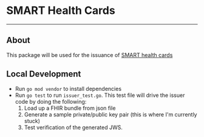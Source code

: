 # SMART Health Cards

---
## About

This package will be used for the issuance of [SMART health cards](https://spec.smarthealth.cards/)

## Local Development

- Run `go mod vendor` to install dependencies
- Run `go test` to run `issuer_test.go`. This test file will drive the issuer code by doing the following:
  1. Load up a FHIR bundle from json file
  2. Generate a sample private/public key pair (this is where I'm currently stuck)
  3. Test verification of the generated JWS.
